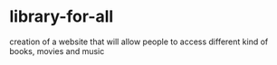 # library-for-all
creation of a website that will allow people to access different kind of books, movies and music 
